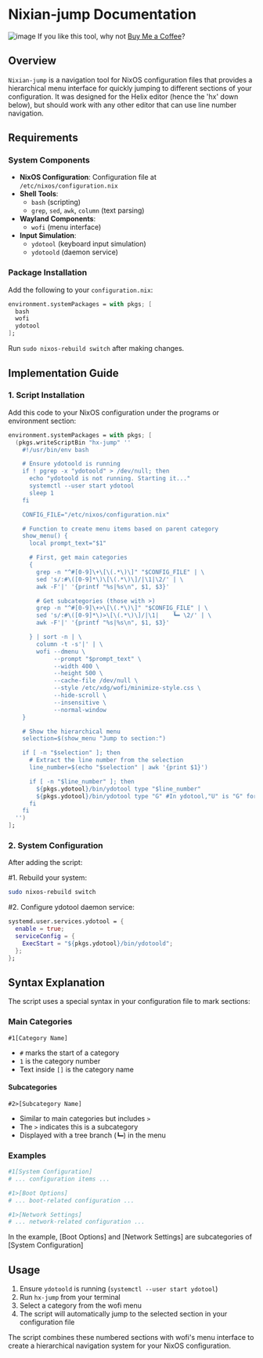# Nixian-jump Documentation
![image](https://github.com/user-attachments/assets/1c486def-7816-4242-9205-44467b6ab6fc)
If you like this tool, why not [Buy Me a Coffee](https://buymeacoffee.com/charon0)?
## Overview
`Nixian-jump` is a navigation tool for NixOS configuration files that provides
a hierarchical menu interface for quickly jumping to different sections of your
configuration. It was designed for the Helix editor (hence the 'hx' down below),
but should work with any other editor that can use line number navigation.

## Requirements

### System Components
- **NixOS Configuration**: Configuration file at `/etc/nixos/configuration.nix`
- **Shell Tools**:
  - `bash` (scripting)
  - `grep`, `sed`, `awk`, `column` (text parsing)
- **Wayland Components**:
  - `wofi` (menu interface)
- **Input Simulation**:
  - `ydotool` (keyboard input simulation)
  - `ydotoold` (daemon service)

### Package Installation
Add the following to your `configuration.nix`:

```nix
environment.systemPackages = with pkgs; [
  bash
  wofi
  ydotool
];
```

Run `sudo nixos-rebuild switch` after making changes.

## Implementation Guide

### 1. Script Installation
Add this code to your NixOS configuration under the programs or environment section:

```nix
environment.systemPackages = with pkgs; [
  (pkgs.writeScriptBin "hx-jump" ''
    #!/usr/bin/env bash

    # Ensure ydotoold is running
    if ! pgrep -x "ydotoold" > /dev/null; then
      echo "ydotoold is not running. Starting it..."
      systemctl --user start ydotool
      sleep 1
    fi

    CONFIG_FILE="/etc/nixos/configuration.nix"

    # Function to create menu items based on parent category
    show_menu() {
      local prompt_text="$1"

      # First, get main categories
      {
        grep -n "^#[0-9]\+\[\(.*\)\]" "$CONFIG_FILE" | \
        sed 's/:#\([0-9]*\)\[\(.*\)\]/|\1|\2/' | \
        awk -F'|' '{printf "%s|%s\n", $1, $3}'

        # Get subcategories (those with >)
        grep -n "^#[0-9]\+>\[\(.*\)\]" "$CONFIG_FILE" | \
        sed 's/:#\([0-9]*\)>\[\(.*\)\]/|\1|    ┗━ \2/' | \
        awk -F'|' '{printf "%s|%s\n", $1, $3}'

      } | sort -n | \
        column -t -s'|' | \
        wofi --dmenu \
             --prompt "$prompt_text" \
             --width 400 \
             --height 500 \
             --cache-file /dev/null \
             --style /etc/xdg/wofi/minimize-style.css \
             --hide-scroll \
             --insensitive \
             --normal-window
    }

    # Show the hierarchical menu
    selection=$(show_menu "Jump to section:")

    if [ -n "$selection" ]; then
      # Extract the line number from the selection
      line_number=$(echo "$selection" | awk '{print $1}')

      if [ -n "$line_number" ]; then
        ${pkgs.ydotool}/bin/ydotool type "$line_number"
        ${pkgs.ydotool}/bin/ydotool type "G" #In ydotool,"U" is "G" for dvorak
      fi
    fi
  '')
];
```

### 2. System Configuration
After adding the script:

#1. Rebuild your system:
```bash
sudo nixos-rebuild switch
```

#2. Configure ydotool daemon service:
```nix
systemd.user.services.ydotool = {
  enable = true;
  serviceConfig = {
    ExecStart = "${pkgs.ydotool}/bin/ydotoold";
  };
};
```

## Syntax Explanation

The script uses a special syntax in your configuration file to mark sections:

### Main Categories
```
#1[Category Name]

```
- `#` marks the start of a category
- `1` is the category number
- Text inside `[]` is the category name

#### Subcategories
```
#2>[Subcategory Name]

```
- Similar to main categories but includes `>`
- The `>` indicates this is a subcategory
- Displayed with a tree branch (`┗━`) in the menu

### Examples
```nix
#1[System Configuration]
# ... configuration items ...

#1>[Boot Options]
# ... boot-related configuration ...

#1>[Network Settings]
# ... network-related configuration ...
```
In the example, [Boot Options] and [Network Settings] are subcategories of [System Configuration]

## Usage
1. Ensure `ydotoold` is running (`systemctl --user start ydotool`)
2. Run `hx-jump` from your terminal
3. Select a category from the wofi menu
4. The script will automatically jump to the selected section in your configuration file

The script combines these numbered sections with wofi's menu interface to create a hierarchical navigation system for your NixOS configuration.
